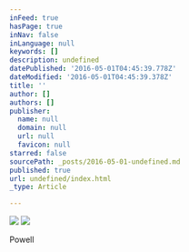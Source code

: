 ```yaml
---
inFeed: true
hasPage: true
inNav: false
inLanguage: null
keywords: []
description: undefined
datePublished: '2016-05-01T04:45:39.778Z'
dateModified: '2016-05-01T04:45:39.378Z'
title: ''
author: []
authors: []
publisher:
  name: null
  domain: null
  url: null
  favicon: null
starred: false
sourcePath: _posts/2016-05-01-undefined.md
published: true
url: undefined/index.html
_type: Article

---
```

![](https://the-grid-user-content.s3-us-west-2.amazonaws.com/a118c9ff-e690-4495-9661-30213956b5b5.jpg)
![](https://the-grid-user-content.s3-us-west-2.amazonaws.com/65172390-7ea2-4bb6-8c24-15174e4ecef7.jpg)

Powell